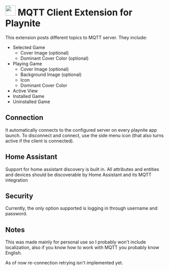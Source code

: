 # <img src="./Source/Resources/icon.png" width="32"> MQTT Client Extension for Playnite
This extension posts different topics to MQTT server. They include:
* Selected Game
	* Cover Image (optional)
	* Dominant Cover Color (optional)
* Playing Game
	* Cover Image (optional)
	* Background Image (optional)
	* Icon
	* Dominant Cover Color
* Active View
* Installed Game
* Uninstalled Game

## Connection
It automatically connects to the configured server on every playnite app launch. To disconnect and connect, use the side menu icon (that also turns active if the client is connected).

## Home Assistant
Support for home assistant discovery is built in. All attributes and entities and devices should be discoverable by Home Assistant and its MQTT integration

## Security
Currently, the only option supported is logging in through username and password.

## Notes
This was made mainly for personal use so I probably won't include localization, also if you know how to work with MQTT you probably know English.

As of now re-connection retrying isn't implemented yet.
